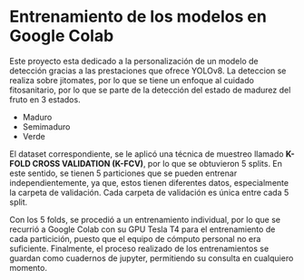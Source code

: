 # Entrenamiento de los modelos en Google Colab
Este proyecto esta dedicado a la personalización de un modelo de detección gracias a las prestaciones que ofrece YOLOv8. La deteccion se realiza sobre jitomates, por lo que se tiene un enfoque al cuidado fitosanitario, por lo que se parte de la detección del estado de madurez del fruto en 3 estados.

- Maduro
- Semimaduro
- Verde

El dataset correspondiente, se le aplicó una técnica de muestreo llamado **K-FOLD CROSS VALIDATION (K-FCV)**, por lo que se obtuvieron 5 splits. En este sentido, se tienen 5 particiones que se pueden entrenar independientemente, ya que, estos tienen diferentes datos, especialmente la carpeta de validación. Cada carpeta de validación es única entre cada 5 split.

Con los 5 folds, se procedió a un entrenamiento individual, por lo que se recurrió a Google Colab con su GPU Tesla T4 para el entrenamiento de cada particición, puesto que el equipo de cómputo personal no era suficiente. Finalmente, el proceso realizado de los entrenamientos se guardan como cuadernos de jupyter, permitiendo su consulta en cualquiero momento.
